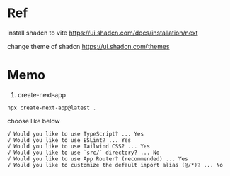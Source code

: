 # Ref

install shadcn to vite https://ui.shadcn.com/docs/installation/next

change theme of shadcn https://ui.shadcn.com/themes

# Memo

1. create-next-app

```
npx create-next-app@latest .
```

choose like below

```
√ Would you like to use TypeScript? ... Yes
√ Would you like to use ESLint? ... Yes
√ Would you like to use Tailwind CSS? ... Yes
√ Would you like to use `src/` directory? ... No
√ Would you like to use App Router? (recommended) ... Yes
√ Would you like to customize the default import alias (@/*)? ... No
```
